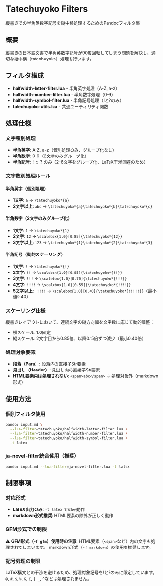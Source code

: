 # Tatechuyoko Filters

縦書きでの半角英数字記号を縦中横処理するためのPandocフィルタ集

## 概要

縦書きの日本語文書で半角英数字記号が90度回転してしまう問題を解決し、適切な縦中横（tatechuyoko）処理を行います。

## フィルタ構成

- **halfwidth-letter-filter.lua** - 半角英字処理（A-Z, a-z）
- **halfwidth-number-filter.lua** - 半角数字処理（0-9）
- **halfwidth-symbol-filter.lua** - 半角記号処理（!と?のみ）
- **tatechuyoko-utils.lua** - 共通ユーティリティ関数

## 処理仕様

### 文字種別処理

- **半角英字**: A-Z, a-z（個別処理のみ、グループ化なし）
- **半角数字**: 0-9（2文字のみグループ化）
- **半角記号**: ! と ? のみ（2-6文字をグループ化、LaTeX干渉回避のため）

### 文字数別処理ルール

#### 半角英字（個別処理）
- **1文字**: `a` → `\tatechuyoko*{a}`
- **2文字以上**: `abc` → `\tatechuyoko*{a}\tatechuyoko*{b}\tatechuyoko*{c}`

#### 半角数字（2文字のみグループ化）
- **1文字**: `1` → `\tatechuyoko*{1}`
- **2文字**: `12` → `\scalebox{1.0}[0.85]{\tatechuyoko*{12}}`
- **3文字以上**: `123` → `\tatechuyoko*{1}\tatechuyoko*{2}\tatechuyoko*{3}`

#### 半角記号（動的スケーリング）
- **1文字**: `!` → `\tatechuyoko*{!}`
- **2文字**: `!!` → `\scalebox{1.0}[0.85]{\tatechuyoko*{!!}}`
- **3文字**: `!!!` → `\scalebox{1.0}[0.70]{\tatechuyoko*{!!!}}`
- **4文字**: `!!!!` → `\scalebox{1.0}[0.55]{\tatechuyoko*{!!!!}}`
- **5文字以上**: `!!!!!` → `\scalebox{1.0}[0.40]{\tatechuyoko*{!!!!!}}`（最小値0.40）

### スケーリング仕様
縦書きレイアウトにおいて、連続文字の縦方向幅を文字数に応じて動的調整：
- 横スケール: 1.0固定
- 縦スケール: 2文字目から0.85倍、以降0.15倍ずつ減少（最小0.40倍）

### 処理対象要素

- **段落（Para）**: 段落内の直接子Str要素
- **見出し（Header）**: 見出し内の直接子Str要素
- **HTML要素内は処理されない**: `<span>abc</span>` → 処理対象外（markdown形式）

## 使用方法

### 個別フィルタ使用

```bash
pandoc input.md \
  --lua-filter=tatechuyoko/halfwidth-letter-filter.lua \
  --lua-filter=tatechuyoko/halfwidth-number-filter.lua \
  --lua-filter=tatechuyoko/halfwidth-symbol-filter.lua \
  -t latex
```

### ja-novel-filter統合使用（推奨）

```bash
pandoc input.md --lua-filter=ja-novel-filter.lua -t latex
```

## 制限事項

### 対応形式
- **LaTeX出力のみ**: `-t latex` でのみ動作
- **markdown形式推奨**: HTML要素の除外が正しく動作

### GFM形式での制限
⚠️ **GFM形式（`-f gfm`）使用時の注意**: 
HTML要素（`<span>`など）内の文字も処理されてしまいます。
markdown形式（`-f markdown`）の使用を推奨します。

### 記号処理の制限
LaTeX構文との干渉を避けるため、処理対象記号を!と?のみに限定しています。
`@`, `#`, `$`, `%`, `&`, `{`, `}`, `_`, `^`などは処理されません。